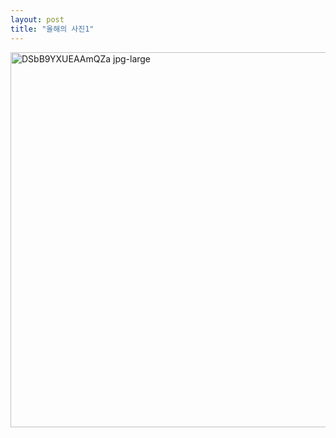```yaml
---
layout: post
title: "올해의 사진1"
---
```


<img width="600" alt="DSbB9YXUEAAmQZa jpg-large" src="https://user-images.githubusercontent.com/81041256/140380104-c8bd369e-44c0-48de-b841-7b1586f3b845.jpeg">
